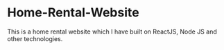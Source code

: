# Home-Rental-Website
This is a home rental website which I have built on ReactJS, Node JS and other technologies.
